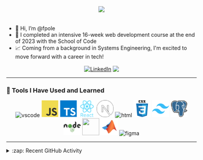 <div id="header" align="center">
<img src="https://github.com/fpole/fpole/assets/137444215/482a79ae-a6db-4b9f-aaf0-e5f538a7279c"/>
</div>

</br>

- 👋 Hi, I’m @fpole
- 🌱 I completed an intensive 16-week web development course at the end of 2023 with the School of Code
- 📈 Coming from a background in Systems Engineering, I'm excited to move forward with a career in tech!


<div id="links" align="center">
<a href="https://www.linkedin.com/in/fred-pole-7b8a66105/"><img align="center" src="https://img.shields.io/badge/LinkedIn-0077B5?style=for-the-badge&logo=linkedin&logoColor=white)" alt="LinkedIn" /></a> 
<a href="https://www.codewars.com/users/fpole"><img align="center" src="https://www.codewars.com/users/fpole/badges/small" /></a>
</div>

---

### 🚀 Tools I Have Used and Learned
<p align="center">
<img src="https://cdn.jsdelivr.net/gh/devicons/devicon/icons/vscode/vscode-original.svg" alt="vscode" width="45" height="45"/>
<img src="https://raw.githubusercontent.com/devicons/devicon/master/icons/javascript/javascript-original.svg" alt="javascript" width="45" height="45" />
<img src="https://raw.githubusercontent.com/devicons/devicon/1119b9f84c0290e0f0b38982099a2bd027a48bf1/icons/typescript/typescript-original.svg" alt="typescript" width="45" height="45" />
<img src="https://raw.githubusercontent.com/devicons/devicon/master/icons/react/react-original-wordmark.svg" alt="react" width="45" height="45" />
<img src="https://raw.githubusercontent.com/devicons/devicon/55609aa5bd817ff167afce0d965585c92040787a/icons/nextjs/nextjs-line.svg" alt="next" width="45" height="45" />
<img src="https://cdn.jsdelivr.net/gh/devicons/devicon/icons/html5/html5-original.svg" alt="html" width="45" height="45"/>
<img src="https://raw.githubusercontent.com/devicons/devicon/master/icons/css3/css3-original-wordmark.svg" alt="css3" width="45" height="45" />
<img src="https://raw.githubusercontent.com/devicons/devicon/55609aa5bd817ff167afce0d965585c92040787a/icons/tailwindcss/tailwindcss-plain.svg" alt="css3" width="45" height="45" />
<img src="https://raw.githubusercontent.com/devicons/devicon/55609aa5bd817ff167afce0d965585c92040787a/icons/postgresql/postgresql-original.svg" alt="postgresql" width="45" height="45" />
<img src="https://raw.githubusercontent.com/devicons/devicon/master/icons/nodejs/nodejs-original-wordmark.svg" alt="nodejs" width="45" height="45" />
<img src="https://cdn.jsdelivr.net/gh/devicons/devicon/icons/amazonwebservices/amazonwebservices-plain-wordmark.svg" width="45" height="45"/>   
<img src="https://raw.githubusercontent.com/devicons/devicon/1119b9f84c0290e0f0b38982099a2bd027a48bf1/icons/matlab/matlab-original.svg" alt="matlab" width="45" height="45"/>  
<img src="https://cdn.jsdelivr.net/gh/devicons/devicon/icons/figma/figma-original.svg" alt="figma" width="45" height="45"/>  
</p>

---

<details>
  <summary>:zap: Recent GitHub Activity</summary>
  
<!--START_SECTION:activity-->
1. 🎉 Merged PR [#11](https://github.com/HannahThor/github-flow-prac/pull/11) in [HannahThor/github-flow-prac](https://github.com/HannahThor/github-flow-prac)
2. 💪 Opened PR [#10](https://github.com/HannahThor/github-flow-prac/pull/10) in [HannahThor/github-flow-prac](https://github.com/HannahThor/github-flow-prac)
3. 🎉 Merged PR [#5](https://github.com/HannahThor/github-flow-prac/pull/5) in [HannahThor/github-flow-prac](https://github.com/HannahThor/github-flow-prac)
4. 💪 Opened PR [#6](https://github.com/HannahThor/github-flow-prac/pull/6) in [HannahThor/github-flow-prac](https://github.com/HannahThor/github-flow-prac)
5. 🎉 Merged PR [#2](https://github.com/HannahThor/github-flow-prac/pull/2) in [HannahThor/github-flow-prac](https://github.com/HannahThor/github-flow-prac)
<!--END_SECTION:activity-->

</details>

<!---
```yaml
// your text
```

Stats work but don't include SoC Repos :(
[![Top Langs](https://github-readme-stats-alpha-one-12.vercel.app/api/top-langs/?username=fpole&layout=compact)](https://github.com/fpole/github-readme-stats)

[![My GitHub stats](https://github-readme-stats.vercel.app/api?username=fpole)](https://github.com/fpole/github-readme-stats)

Spotify Now Playing - not working :(
<a href="https://spotify-readme-blush.vercel.app/now-playing?open">
    <img src="https://spotify-readme-blush.vercel.app/now-playing" width="256" height="64" alt="Now Playing">`
</a>

--->
